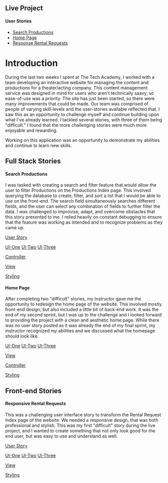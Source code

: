 ## Live Project

#### User Stories
* [Search Productions](#search-productions) 
* [Home Page](#home-page)
* [Response Rental Requests](responsive-rental-requests)


# Introduction

During the last two weeks I spent at The Tech Academy, I worked with a team developing an interactive website for managing the content and productions for a theater/acting company. This content management service was designed in mind for users who aren't technically saavy, so ease-of-use was a priority. The site has just been started, so there were many improvements that could be made. Our team was comprised of people of varying skill-levels and the user-stories available reflected that. I saw this as an opportunity to challenge myself and continue building upon what I've already learned. I tackled several stories, with three of them being "difficult." I found that the more challenging stories were much more enjoyable and rewarding. 

Working on this application was an opportunity to demonstrate my abilities and continue to learn new skills. 



## Full Stack Stories

#### Search Productions
I was tasked with creating a search and filter feature that would allow the user to filter Productions on the Productions Index page. 
This involved querying the database to create, filter, and sort a list that I would be able to use on the front-end. The search field
simultaneously searches different fields, and the user can select any combination of fields to further filter the data. I was challenged to improvise, adapt, and overcome obstacles that this story presented to me. I relied heavily on constant debugging to ensure that the feature was working as intended and to recognize problems as they came up.

[User Story](Projects/Productions-Search-Feature/User-Story.png?raw=true)

[UI-One](Projects/Productions-Search-Feature/Search-Feature-1.png?raw=true) [UI-Two](Projects/Productions-Search-Feature/Search-Feature-2.png?raw=true) [UI-Three](Projects/Productions-Search-Feature/Search-Feature-3.png?raw=true)

[Controller](Projects/Productions-Search-Feature/controller.md)

[View](Projects/Productions-Search-Feature/view.md)

[Styling](Projects/Productions-Search-Feature/css.md)


#### Home Page
After completing two "difficult" stories, my Instructor gave me the opportunity to redesign the home page of the website. This involved mostly front-end design, but also included a little bit of back-end work. It was the end of my second sprint, but I was up to the challenge and I looked forward to providing the project with a clean and aesthetic home page. While there was no user story posted as it was already the end of my final sprint, my instructor recognized my abilities and we discussed what the homepage should look like.

[UI-One](Projects/Home-Page/Home-Page-1.png?raw=true) [UI-Two](Projects/Home-Page/Home-Page-2.png?raw=true) [UI-Three](Projects/Home-Page/Home-Page-3.png?raw=true)

[View](Projects/Home-Page/view.md)

[Controller](Projects/Home-Page/controller.md)

[Styling](Projects/Home-Page/css.md)



## Front-end Stories

#### Responsive Rental Requests
This was a challenging user interface story to transform the Rental Request Index page of the website. We needed a responsive design, that was both professional and stylish. This was my first "difficult" story during the live project, and I wanted to create something that not only look good for the end user, but was easy to use and understand as well.

[User Story](Projects/Responsive-Rental-Request/User-Story.png?raw=true)

[UI-One](Projects/Responsive-Rental-Request/Responsive-Rental-Request-1.png?raw=true) [UI-Two](Projects/Responsive-Rental-Request/Responsive-Rental-Request-2.png?raw=true) [UI-Three](Projects/Responsive-Rental-Request/Responsive-Rental-Request-3.png?raw=true)

[View](Projects/Responsive-Rental-Request/view.md)

[Styling](Projects/Responsive-Rental-Request/css.md)


